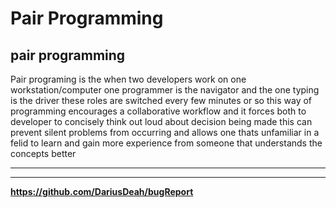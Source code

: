 # Pair Programming

## pair programming

Pair programing is the when two developers work on one workstation/computer one programmer is the navigator and the one typing is the driver these roles are switched every few minutes or so this way of programming encourages a collaborative workflow and it forces both to developer to concisely think out loud about decision being made this can prevent silent problems from occurring and allows one thats unfamiliar in a felid to learn and gain more experience from someone that understands the concepts better

---

---

**https://github.com/DariusDeah/bugReport**
